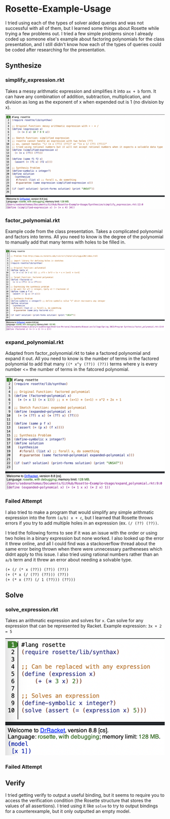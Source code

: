 # Rosette-Example-Usage

I tried using each of the types of solver aided queries and was not successful with all of them, but I learned some things about Rosette while trying a few problems out. I tried a few simple problems since I already coded up someone else's example about factoring polynomials for the class presentation, and I still didn't know how each of the types of queries could be coded after researching for the presentation.

## Synthesize

### simplify_expression.rkt

Takes a messy arithmatic expression and simplifies it into `ax + b` form. It can have any combination of addition, subtraction, multiplication, and division as long as the exponent of x when expended out is 1 (no division by x).

![](https://github.com/sedona-thomas/Rosette-Example-Usage/blob/main/Outputs/simplify_expression.png?raw=true)

### factor_polynomial.rkt

Example code from the class presentation. Takes a complicated polynomial and factors into terms. All you need to know is the degree of the polynomial to manually add that many terms with holes to be filled in.

![](https://github.com/sedona-thomas/Rosette-Example-Usage/blob/main/Outputs/factor_polynomial.png?raw=true)

### expand_polynomial.rkt

Adapted from factor_polynomial.rkt to take a factored polynomial and expand it out. All you need to know is the number of terms in the factored polynomial to add that many `((* x^y (??)) (??))` terms where y is every number <= the number of terms in the fatcored polynomial. 

![](https://github.com/sedona-thomas/Rosette-Example-Usage/blob/main/Outputs/expand_polynomial.png?raw=true)


### Failed Attempt

I also tried to make a program that would simplify any simple arithmatic expression into the form `(a/b) x + c`, but I learned that Rosette throws errors if you try to add multiple holes in an expression (ex. `(/ (??) (??))`. 

I tried the following forms to see if it was an issue with the order or using two holes in a binary expression but none worked. I also looked up the error it threw online, and all I could find was a stackoverflow thread about the same error being thrown when there were unnecessary partheneses which didnt apply to this issue. I also tried using rational numbers rather than an `a/b` term and it threw an error about needing a solvable type.
  ```
  (+ (/ (* x (??)) (??)) (??))
  (+ (* x (/ (??) (??))) (??))
  (+ (* x (??) (/ 1 (??))) (??)))
  ```

## Solve

### solve_expression.rkt

Takes an arithmatic expression and solves for `x`. Can solve for any expression that can be represented by Racket. Example expression: `3x + 2 = 5`

![](https://github.com/sedona-thomas/Rosette-Example-Usage/blob/main/Outputs/solve_expression.png?raw=true)

### Failed Attempt



## Verify

I tried getting verify to output a useful binding, but it seems to require you to access the verification condition (the Rosette structure that stores the values of all assertions). I tried using it like `solve` to try to output bindings for a counterexample, but it only outputted an empty model.
